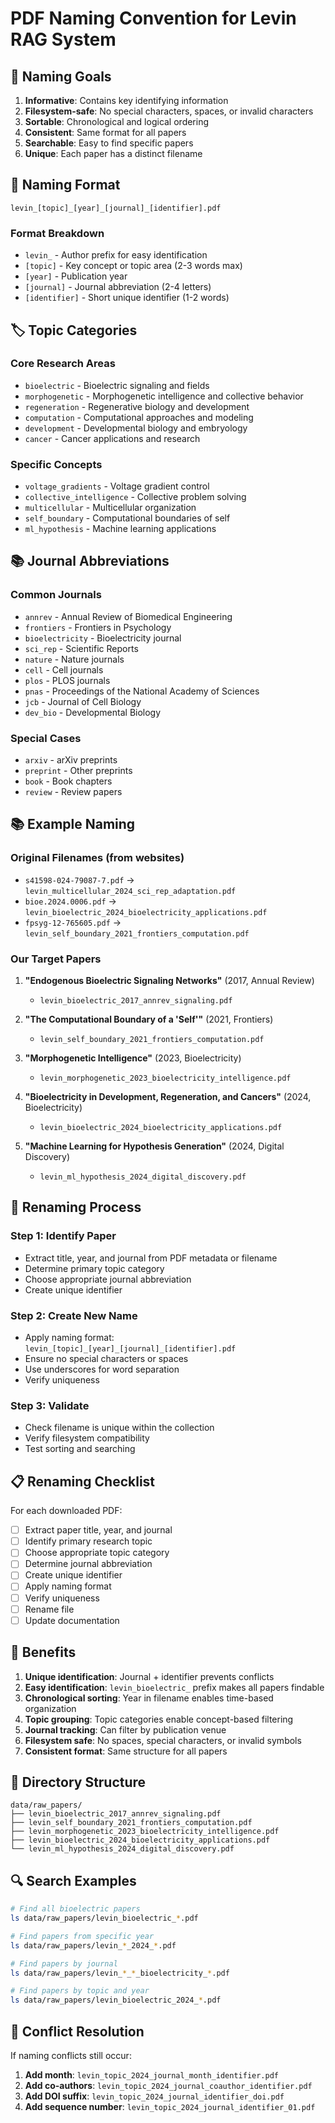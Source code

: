 # PDF Naming Convention for Levin RAG System

## 🎯 Naming Goals

1. **Informative**: Contains key identifying information
2. **Filesystem-safe**: No special characters, spaces, or invalid characters
3. **Sortable**: Chronological and logical ordering
4. **Consistent**: Same format for all papers
5. **Searchable**: Easy to find specific papers
6. **Unique**: Each paper has a distinct filename

## 📝 Naming Format

```
levin_[topic]_[year]_[journal]_[identifier].pdf
```

### Format Breakdown
- `levin_` - Author prefix for easy identification
- `[topic]` - Key concept or topic area (2-3 words max)
- `[year]` - Publication year
- `[journal]` - Journal abbreviation (2-4 letters)
- `[identifier]` - Short unique identifier (1-2 words)

## 🏷️ Topic Categories

### Core Research Areas
- `bioelectric` - Bioelectric signaling and fields
- `morphogenetic` - Morphogenetic intelligence and collective behavior
- `regeneration` - Regenerative biology and development
- `computation` - Computational approaches and modeling
- `development` - Developmental biology and embryology
- `cancer` - Cancer applications and research

### Specific Concepts
- `voltage_gradients` - Voltage gradient control
- `collective_intelligence` - Collective problem solving
- `multicellular` - Multicellular organization
- `self_boundary` - Computational boundaries of self
- `ml_hypothesis` - Machine learning applications

## 📚 Journal Abbreviations

### Common Journals
- `annrev` - Annual Review of Biomedical Engineering
- `frontiers` - Frontiers in Psychology
- `bioelectricity` - Bioelectricity journal
- `sci_rep` - Scientific Reports
- `nature` - Nature journals
- `cell` - Cell journals
- `plos` - PLOS journals
- `pnas` - Proceedings of the National Academy of Sciences
- `jcb` - Journal of Cell Biology
- `dev_bio` - Developmental Biology

### Special Cases
- `arxiv` - arXiv preprints
- `preprint` - Other preprints
- `book` - Book chapters
- `review` - Review papers

## 📚 Example Naming

### Original Filenames (from websites)
- `s41598-024-79087-7.pdf` → `levin_multicellular_2024_sci_rep_adaptation.pdf`
- `bioe.2024.0006.pdf` → `levin_bioelectric_2024_bioelectricity_applications.pdf`
- `fpsyg-12-765605.pdf` → `levin_self_boundary_2021_frontiers_computation.pdf`

### Our Target Papers
1. **"Endogenous Bioelectric Signaling Networks"** (2017, Annual Review)
   - `levin_bioelectric_2017_annrev_signaling.pdf`

2. **"The Computational Boundary of a 'Self'"** (2021, Frontiers)
   - `levin_self_boundary_2021_frontiers_computation.pdf`

3. **"Morphogenetic Intelligence"** (2023, Bioelectricity)
   - `levin_morphogenetic_2023_bioelectricity_intelligence.pdf`

4. **"Bioelectricity in Development, Regeneration, and Cancers"** (2024, Bioelectricity)
   - `levin_bioelectric_2024_bioelectricity_applications.pdf`

5. **"Machine Learning for Hypothesis Generation"** (2024, Digital Discovery)
   - `levin_ml_hypothesis_2024_digital_discovery.pdf`

## 🔧 Renaming Process

### Step 1: Identify Paper
- Extract title, year, and journal from PDF metadata or filename
- Determine primary topic category
- Choose appropriate journal abbreviation
- Create unique identifier

### Step 2: Create New Name
- Apply naming format: `levin_[topic]_[year]_[journal]_[identifier].pdf`
- Ensure no special characters or spaces
- Use underscores for word separation
- Verify uniqueness

### Step 3: Validate
- Check filename is unique within the collection
- Verify filesystem compatibility
- Test sorting and searching

## 📋 Renaming Checklist

For each downloaded PDF:
- [ ] Extract paper title, year, and journal
- [ ] Identify primary research topic
- [ ] Choose appropriate topic category
- [ ] Determine journal abbreviation
- [ ] Create unique identifier
- [ ] Apply naming format
- [ ] Verify uniqueness
- [ ] Rename file
- [ ] Update documentation

## 🎯 Benefits

1. **Unique identification**: Journal + identifier prevents conflicts
2. **Easy identification**: `levin_bioelectric_` prefix makes all papers findable
3. **Chronological sorting**: Year in filename enables time-based organization
4. **Topic grouping**: Topic categories enable concept-based filtering
5. **Journal tracking**: Can filter by publication venue
6. **Filesystem safe**: No spaces, special characters, or invalid symbols
7. **Consistent format**: Same structure for all papers

## 📁 Directory Structure

```
data/raw_papers/
├── levin_bioelectric_2017_annrev_signaling.pdf
├── levin_self_boundary_2021_frontiers_computation.pdf
├── levin_morphogenetic_2023_bioelectricity_intelligence.pdf
├── levin_bioelectric_2024_bioelectricity_applications.pdf
└── levin_ml_hypothesis_2024_digital_discovery.pdf
```

## 🔍 Search Examples

```bash
# Find all bioelectric papers
ls data/raw_papers/levin_bioelectric_*.pdf

# Find papers from specific year
ls data/raw_papers/levin_*_2024_*.pdf

# Find papers by journal
ls data/raw_papers/levin_*_*_bioelectricity_*.pdf

# Find papers by topic and year
ls data/raw_papers/levin_bioelectric_2024_*.pdf
```

## 🚨 Conflict Resolution

If naming conflicts still occur:
1. **Add month**: `levin_topic_2024_journal_month_identifier.pdf`
2. **Add co-authors**: `levin_topic_2024_journal_coauthor_identifier.pdf`
3. **Add DOI suffix**: `levin_topic_2024_journal_identifier_doi.pdf`
4. **Add sequence number**: `levin_topic_2024_journal_identifier_01.pdf` 